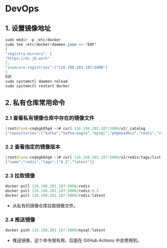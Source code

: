 # DevOps

## 1. 设置镜像地址

```java
sudo mkdir -p /etc/docker
sudo tee /etc/docker/daemon.json <<-'EOF'
{
"registry-mirrors": [
"https://dc.j8.work"
],
"insecure-registries":["116.198.201.187:5000"]
}
EOF
sudo systemctl daemon-reload
sudo systemctl restart docker
```

## 2. 私有仓库常用命令

### 2.1 查看私有镜像仓库中存在的镜像文件

```java
[root@lavm-cnqkgk85q4 ~]# curl 116.198.201.187:5000/v2/_catalog
{"repositories":["kafka","kafka-eagle","mysql","phpmyadmin","redis","registry"]}
```

### 2.2 查看指定的镜像版本

```java
[root@lavm-cnqkgk85q4 ~]# curl 116.198.201.187:5000/v2/redis/tags/list
{"name":"redis","tags":["6.2","latest"]}
```

### 2.3 拉取镜像

```java
docker pull 116.198.201.187:5000/redis
docker pull 116.198.201.187:5000/redis:6.2
docker pull 116.198.201.187:5000/redis:latest
```

- 从私有的镜像仓库拉取镜像文件。

### 2.4 推送镜像

```java
docker push 116.198.201.187:5000/mysql:latest
```

- 推送镜像，这个命令很有用，后面在 GitHub Actions 中会使用到。
